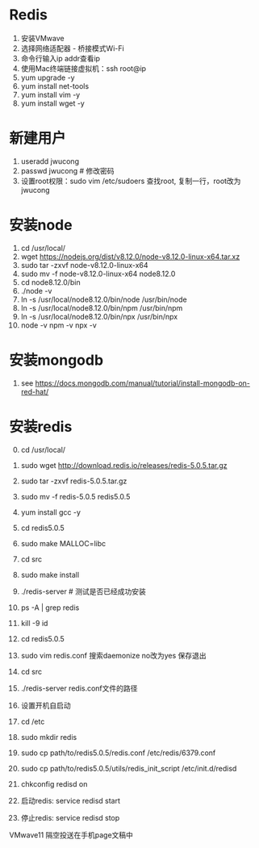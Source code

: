 # Redis 

1. 安装VMwave
2. 选择网络适配器 - 桥接模式Wi-Fi
3. 命令行输入ip addr查看ip
4. 使用Mac终端链接虚拟机：ssh root@ip
5. yum upgrade -y
6. yum install net-tools
7. yum install vim -y
8. yum install wget -y

# 新建用户
1. useradd jwucong
2. passwd jwucong  # 修改密码
3. 设置root权限：sudo vim /etc/sudoers  查找root, 复制一行，root改为jwucong

# 安装node

1. cd /usr/local/
2. wget https://nodejs.org/dist/v8.12.0/node-v8.12.0-linux-x64.tar.xz
3. sudo tar -zxvf node-v8.12.0-linux-x64
4. sudo mv -f node-v8.12.0-linux-x64 node8.12.0
5. cd node8.12.0/bin
6. ./node -v
7. ln -s /usr/local/node8.12.0/bin/node /usr/bin/node
8. ln -s /usr/local/node8.12.0/bin/npm /usr/bin/npm
9. ln -s /usr/local/node8.12.0/bin/npx /usr/bin/npx
10. node -v   npm -v   npx -v


# 安装mongodb
1. see https://docs.mongodb.com/manual/tutorial/install-mongodb-on-red-hat/

# 安装redis

0. cd /usr/local/
1. sudo wget http://download.redis.io/releases/redis-5.0.5.tar.gz
2. sudo tar -zxvf redis-5.0.5.tar.gz
3. sudo mv -f redis-5.0.5 redis5.0.5
4. yum install gcc -y
5. cd redis5.0.5
6. sudo make MALLOC=libc
7. cd src
8. sudo make install
9. ./redis-server  # 测试是否已经成功安装
10. ps -A | grep redis
11. kill -9 id
12. cd redis5.0.5
13. sudo vim redis.conf  搜索daemonize no改为yes 保存退出
14. cd src
15. ./redis-server redis.conf文件的路径
16. 设置开机自启动
  1. cd /etc
  2. sudo mkdir redis
  3. sudo cp path/to/redis5.0.5/redis.conf /etc/redis/6379.conf
  4. sudo cp path/to/redis5.0.5/utils/redis_init_script /etc/init.d/redisd
  5. chkconfig redisd on

17. 启动redis:  service redisd start
18. 停止redis: service redisd stop

VMwave11 隔空投送在手机page文稿中
